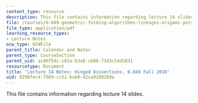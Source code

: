 ```yaml
---
content_type: resource
description: This file contains information regarding lecture 14 slides.
file: /courses/6-849-geometric-folding-algorithms-linkages-origami-polyhedra-fall-2012/9298fecd7569cc52bab042ca9189260a_MIT6_849F12_L14.pdf
file_type: application/pdf
learning_resource_types:
- Lecture Notes
ocw_type: OCWFile
parent_title: Calendar and Notes
parent_type: CourseSection
parent_uid: ac06f5dc-c82a-b3a0-cb86-73d3c54d5831
resourcetype: Document
title: 'Lecture 14 Notes: Hinged Dissections, 6.849 Fall 2010'
uid: 9298fecd-7569-cc52-bab0-42ca9189260a
---
```

This file contains information regarding lecture 14 slides.

